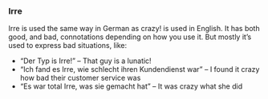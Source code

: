 ### Irre
Irre is used the same way in German as crazy! is used in English. It has both good, and bad, connotations depending on how you use it. But mostly it’s used to express bad situations, like:

- “Der Typ is Irre!” – That guy is a lunatic!
- “Ich fand es Irre, wie schlecht ihren Kundendienst war” – I found it crazy how bad their customer service was
- “Es war total Irre, was sie gemacht hat” – It was crazy what she did
